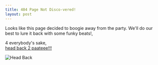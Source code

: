 ```yaml
---
title: 404 Page Not Disco-vered! 
layout: post
---
```


Looks like this page decided to boogie away from the party. We'll do our best to lure it back with some funky beats!, 

4 everybody's sake, <br>
[head back 2 paateee!!!]()

![Head Back](https://sdk.bitmoji.com/render/panel/20037257-100025018093_7-s5-v1.png?transparent=1&palette=1&scale=2)
